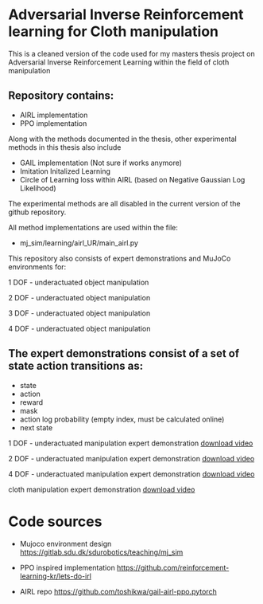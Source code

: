 # Adversarial Inverse Reinforcement learning for Cloth manipulation

This is a cleaned version of the code used for my masters thesis project on Adversarial Inverse Reinforcement Learning within the field of cloth manipulation

## Repository contains:
- AIRL implementation
- PPO implementation

Along with the methods documented in the thesis, other experimental methods in this thesis also include
- GAIL implementation (Not sure if works anymore)
- Imitation Initalized Learning
- Circle of Learning loss within AIRL (based on Negative Gaussian Log Likelihood)

The experimental methods are all disabled in the current version of the github repository.

All method implementations are used within the file:
- mj_sim/learning/airl_UR/main_airl.py



This repository also consists of expert demonstrations and MuJoCo environments for:

1 DOF - underactuated object manipulation

2 DOF - underactuated object manipulation

3 DOF - underactuated object manipulation

4 DOF - underactuated object manipulation

## The expert demonstrations consist of a set of state action transitions as:
- state
- action
- reward
- mask
- action log probability (empty index, must be calculated online)
- next state

1 DOF - underactuated manipulation expert demonstration
[download video](https://raw.githubusercontent.com/Pengu20/Masters_thesis_code/main/mj_sim/Expert_demonstrations/mp4/F1_expert.mp4)

2 DOF - underactuated manipulation expert demonstration
[download video](https://raw.githubusercontent.com/Pengu20/Masters_thesis_code/main/mj_sim/Expert_demonstrations/mp4/F2_expert.mp4)

4 DOF - underactuated manipulation expert demonstration
[download video](https://raw.githubusercontent.com/Pengu20/Masters_thesis_code/main/mj_sim/Expert_demonstrations/mp4/F3_expert.mp4)

cloth manipulation expert demonstration
[download video](https://raw.githubusercontent.com/Pengu20/Masters_thesis_code/main/mj_sim/Expert_demonstrations/mp4/cloth_expert.mp4)


# Code sources
- Mujoco environment design
https://gitlab.sdu.dk/sdurobotics/teaching/mj_sim


- PPO inspired implementation 
https://github.com/reinforcement-learning-kr/lets-do-irl


- AIRL repo
https://github.com/toshikwa/gail-airl-ppo.pytorch



